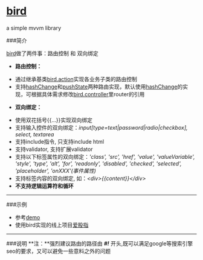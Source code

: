 <a href="../../" target="_blank">bird</a>
====

a simple mvvm library

###简介


<a href="../../" target="_blank">bird</a>做了两件事：路由控制 和 双向绑定


- **路由控制：** 
 * 通过继承基类<a href="src/lib/bird/mvvm/bird.action.js" target="_blank">bird.action</a>实现各业务子类的路由控制
 * 支持<a href="src/lib/bird/mvvm/bird.router.hashchange.js" target="_blank">hashChange</a>和<a href="src/lib/bird/mvvm/bird.router.pushstate.js" target="_blank">pushState</a>两种路由实现，默认使用<a href="src/lib/bird/mvvm/bird.router.hashchange.js" target="_blank">hashChange</a>的实现，可根据具体需求修改<a href="src/lib/bird/mvvm/bird.controller.js" target="_blank">bird.controller</a>里router的引用

- **双向绑定：** 
 * 使用双花括号{{...}}实现双向绑定
 * 支持输入控件的双向绑定：<i>input[type=text|password|radio|checkbox], select, textarea</i>
 * 支持include指令, 只支持include html
 * 支持validator, 支持扩展validator
 * 支持以下标签属性的双向绑定：<i>'class', 'src', 'href', 'value', 'valueVariable', 'style', 'type', 'alt', 'for', 'readonly', 'disabled', 'checked', 'selected', 'placeholder', 'onXXX'(事件属性)</i>
 * 支持标签内容的双向绑定, 如：<i>&lt;div&gt;{{content}}&lt;/div&gt;</i>
 * **不支持逻辑运算符和循环**

----
###示例
 * 参考<a href="https://github.com/iamweilee/bird-demo.git" target="_blank">demo</a>
 * 使用bird实现的线上项目<a href="http://www.iguzhi.cn" target="_blank">爱股指</a>
  	
  	
----
###说明
**注：**强烈建议路由的路径由 **<i>#!</i>** 开头,既可以满足google等搜索引擎seo的要求，又可以避免一些意料之外的问题
